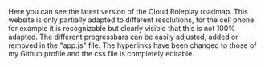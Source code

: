Here you can see the latest version of the Cloud Roleplay roadmap. This website is only partially adapted to different resolutions, for the cell phone for example it is recognizable but clearly visible that this is not 100% adapted. The different progressbars can be easily adjusted, added or removed in the "app.js" file. The hyperlinks have been changed to those of my Github profile and the css file is completely editable.
